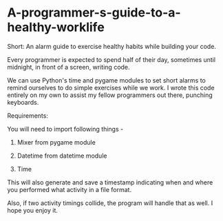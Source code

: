# A-programmer-s-guide-to-a-healthy-worklife
Short: An alarm guide to exercise healthy habits while building your code.

Every programmer is expected to spend half of their day, sometimes until midnight, in front of a screen, writing code.

We can use Python's time and pygame modules to set short alarms to remind ourselves to do simple exercises while we work. I wrote this code entirely on my own to assist my fellow programmers out there, punching keyboards.


Requirements:

You will need to import following things -

1) Mixer from pygame module

2) Datetime from datetime module

3) Time



This will also generate and save a timestamp indicating when and where you performed what activity in a file format.

Also, if two activity timings collide, the program will handle that as well. I hope you enjoy it.
